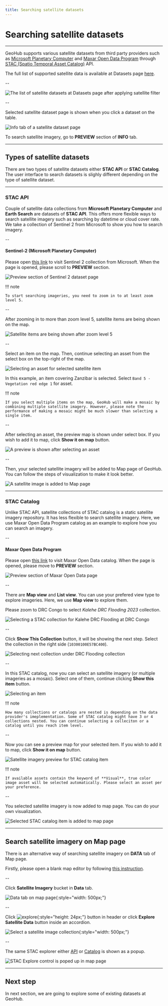 ```yaml
---
title: Searching satellite datasets
---
```


# Searching satellite datasets

---

GeoHub supports various satellite datasets from third party providers such as [Microsoft Planetary Computer](https://planetarycomputer.microsoft.com/catalog) and [Maxar Open Data Program](https://www.maxar.com/open-data) through [STAC (Spatio Temporal Asset Catalog)](https://stacindex.org/) API.

The full list of supported satellite data is available at Datasets page [here](https://geohub.data.undp.org/data?type=stac).

--

![The list of satellite datasets at Datasets page after applying satellite filter](../assets/data/search_satellite_1.png)

--

Selected satellite dataset page is shown when you click a dataset on the table.

![Info tab of a satellite dataset page](../assets/data/search_satellite_2.png)

To search satellite imagery, go to **PREVIEW** section of **INFO** tab.

---

## Types of satellite datasets

There are two types of satellite datasets either **STAC API** or **STAC Catalog**. The user interface to search datasets is slighly different depending on the type of satellite dataset.

---

### STAC API

Couple of satellite data collections from **Microsoft Planetary Computer** and **Earth Search** are datasets of **STAC API**. This offers more flexible ways to search satellite imagery such as searching by datetime or cloud cover rate. We take a collection of Sentinel 2 from Microsoft to show you how to search imagery.

--

#### Sentinel-2 (Microsoft Planetary Computer)

Please open [this link](https://geohub.data.undp.org/data/7f966680f33e3ada4e913da28e014109) to visit Sentinel 2 collection from Microsoft. When the page is opened, please scroll to **PREVIEW** section.

![Preview section of Sentinel 2 dataset page](../assets/data/search_satellite_3.png)

<!-- .element style="height: 500px" -->

<hidden>

!!! note

    To start searching imageries, you need to zoom in to at least zoom level 5.

</hidden>

--

After zooming in to more than zoom level 5, satellite items are being shown on the map.

![Satellite items are being shown after zoom level 5](../assets/data/search_satellite_4.png)

<!-- .element style="height: 500px" -->

--

Select an item on the map. Then, continue selecting an asset from the select box on the top-right of the map.

![Selecting an asset for selected satellite item](../assets/data/search_satellite_5.png)

<!-- .element style="height: 400px" -->

In this example, an item covering Zanzibar is selected. Select `Band 5 - Vegetation red edge 1` for asset.

<hidden>

!!! note

    If you select multiple items on the map, GeoHub will make a mosaic by combining multiple satellite imagery. However, please note the performance of making a mosaic might be much slower than selecting a single item.

</hidden>

--

After selecting an asset, the preview map is shown under select box. If you wish to add it to map, click **Show it on map** button.

![A preview is shown after selecting an asset](../assets/data/search_satellite_6.png)

<!-- .element style="height: 600px" -->

--

Then, your selected satellite imagery will be added to Map page of GeoHub. You can follow the steps of visualization to make it look better.

![A satellite image is added to Map page](../assets/data/search_satellite_7.png)

<!-- .element style="height: 600px" -->

---

### STAC Catalog

Unlike STAC API, satellite collections of STAC catalog is a static satellite imagery repository. It has less flexible to search satellite imagery. Here, we use Maxar Open Data Program catalog as an example to explore how you can search an imagery.

--

#### Maxar Open Data Program

Please open [this link](https://geohub.data.undp.org/data/e696b278429ed1ee0579e6257df1ca59) to visit Maxar Open Data catalog. When the page is opened, please move to **PREVIEW** section.

![Preview section of Maxar Open Data page](../assets/data/search_maxar_1.png)

<!-- .element style="height: 500px" -->

--

There are **Map view** and **List view**. You can use your prefered view type to explore imageries. Here, we use **Map view** to explore them.

Please zoom to DRC Congo to select _Kalehe DRC Flooding 2023_ collection.

![Selecting a STAC collection for Kalehe DRC Flooding at DRC Congo](../assets/data/search_maxar_2.png)

<!-- .element style="height: 500px" -->

--

Click **Show This Collection** button, it will be showing the next step. Select the collection in the right side (`10300100E57BC400`).

![Selecting next collection under DRC Flooding collection](../assets/data/search_maxar_3.png)

<!-- .element style="height: 500px" -->

--

In this STAC catalog, now you can select an satellite imagery (or multiple imageries as a mosaic). Select one of them, continue clicking **Show this item** button.

![Selecting an item](../assets/data/search_maxar_4.png)

<!-- .element style="height: 500px" -->

<hidden>

!!! note

    How many collections or catalogs are nested is depending on the data provider's imeplementation. Some of STAC catalog might have 3 or 4 collections nested. You can continue selecting a colleciton or a catalog until you reach item level.

</hidden>

--

Now you can see a preview map for your selected item. If you wish to add it to map, click **Show it on map** button.

![Satellite imagery preview for STAC catalog item](../assets/data/search_maxar_5.png)

<!-- .element style="height: 500px" -->

<hidden>

!!! note

    If available assets contain the keyword of **Visual**, true color image asset will be selected automatically. Please select an asset per your preference.

</hidden>

--

You selected satellite imagery is now added to map page. You can do your own visualization.

![Selected STAC catalog item is added to map page](../assets/data/search_maxar_6.png)

<!-- .element style="height: 500px" -->

---

## Search satellite imagery on Map page

There is an alternative way of searching satellite imagery on **DATA** tab of Map page.

Firstly, please open a blank map editor <hidden>by following [this instruction](../visualization/map_view.md).</hidden>

--

Click **Satellite Imagery** bucket in **Data** tab.

![Data tab on map page](../assets/data/search_satellite_map_1.png){:style="width: 500px;"}

<!-- .element style="height: 500px" -->

--

Click <hidden>![explore](../assets/data/search_satellite_map_3.png){:style="height: 24px;"} button in header or click</hidden> **Explore Satellite Data** button inside an accordion.

![Select a satellite image collection](../assets/data/search_satellite_map_2.png){:style="width: 500px;"}

<!-- .element style="height: 500px" -->

--

The same STAC explorer either [API](#stac-api) or [Catalog](#stac-catalog) is shown as a popup.

![STAC Explore control is poped up in map page](../assets/data/search_satellite_map_4.png)

<!-- .element style="height: 500px" -->

---

## Next step

In next section, we are going to explore some of existing datasets at GeoHub.
